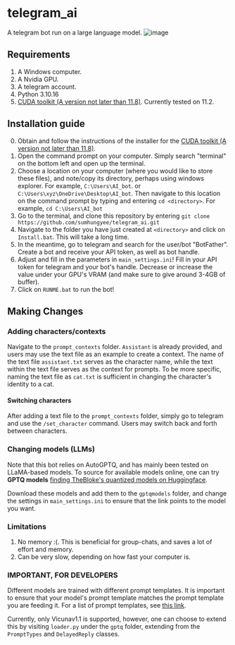 # telegram_ai
A telegram bot run on a large language model.
![image](https://github.com/sumhungyee/telegram_ai/assets/113227987/fb7f9124-27db-48ba-8a09-f25ac794236e)

## Requirements
1. A Windows computer.
2. A Nvidia GPU.
3. A telegram account.
4. Python 3.10.16
5. [CUDA toolkit (A version not later than 11.8)](https://developer.nvidia.com/cuda-toolkit-archive). Currently tested on 11.2.

## Installation guide
0. Obtain and follow the instructions of the installer for the [CUDA toolkit (A version not later than 11.8)](https://developer.nvidia.com/cuda-toolkit-archive).
1. Open the command prompt on your computer. Simply search "terminal" on the bottom left and open up the terminal.
2. Choose a location on your computer (where you would like to store these files), and note/copy its directory, perhaps using windows explorer. For example, `C:\Users\AI_bot`. or `C:\Users\xyz\OneDrive\Desktop\AI_bot`. Then navigate to this location on the command prompt by typing and entering `cd <directory>`. For example, `cd C:\Users\AI_bot`
3. Go to the terminal, and clone this repository by entering `git clone https://github.com/sumhungyee/telegram_ai.git`
4. Navigate to the folder you have just created at `<directory>` and click on `Install.bat`. This will take a long time.
5. In the meantime, go to telegram and search for the user/bot "BotFather". Create a bot and receive your API token, as well as bot handle.
6. Adjust and fill in the parameters in `main_settings.ini`! Fill in your API token for telegram and your bot's handle. Decrease or increase the value under your GPU's VRAM (and make sure to give around 3-4GB of buffer). 
7. Click on  `RUNME.bat` to run the bot!

## Making Changes
### Adding characters/contexts
Navigate to the `prompt_contexts` folder. `Assistant` is already provided, and users may use the text file as an example to create a context. The name of the text file `assistant.txt` serves as the character name, while the text within the text file serves as the context for prompts. To be more specific, naming the text file as `cat.txt` is sufficient in changing the character's identity to a cat.

#### Switching characters
After adding a text file to the `prompt_contexts` folder, simply go to telegram and use the `/set_character` command. Users may switch back and forth between characters.

### Changing models (LLMs)
Note that this bot relies on AutoGPTQ, and has mainly been tested on LLaMA-based models. To source for available models online, one can try **GPTQ models** [finding TheBloke's quantized models on Huggingface](https://huggingface.co/TheBloke).

Download these models and add them to the `gptqmodels` folder, and change the settings in `main_settings.ini` to ensure that the link points to the model you want.

### Limitations
1. No memory :(. This is beneficial for group-chats, and saves a lot of effort and memory.
2. Can be very slow, depending on how fast your computer is. 

### **IMPORTANT, FOR DEVELOPERS**
Different models are trained with different prompt templates. It is important to ensure that your model's prompt template matches the prompt template you are feeding it. For a list of prompt templates, see [this link](https://www.reddit.com/r/LocalLLaMA/wiki/models#wiki_prompt_templates).

Currently, only Vicunav1.1 is supported, however, one can choose to extend this by visiting `loader.py` under the `gptq` folder, extending from the `PromptTypes` and `DelayedReply` classes. 
 



